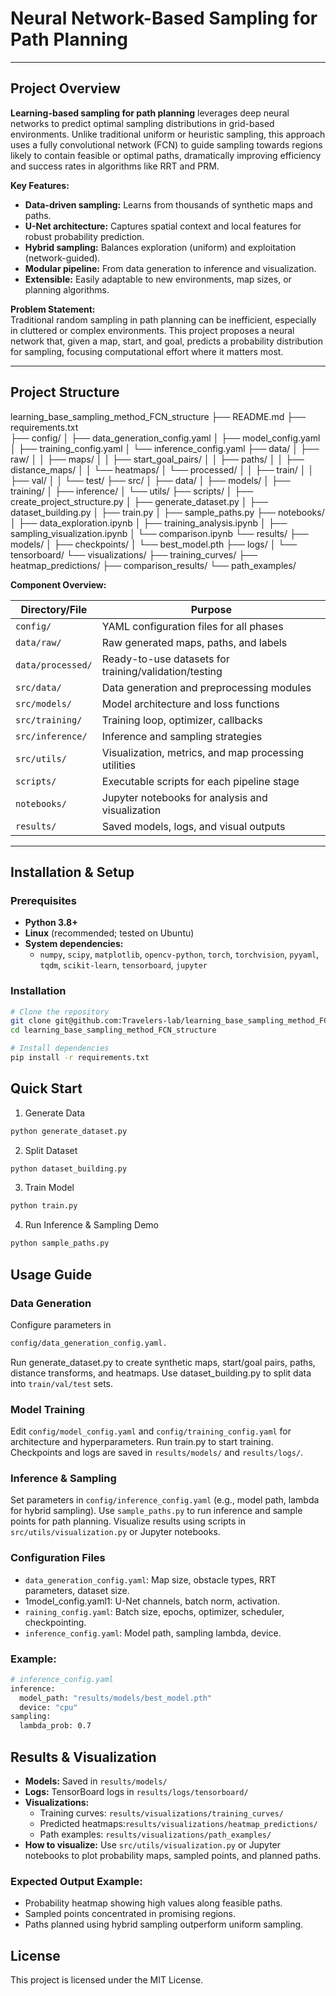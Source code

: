 # Neural Network-Based Sampling for Path Planning

---

## Project Overview

**Learning-based sampling for path planning** leverages deep neural networks to predict optimal sampling distributions in grid-based environments. Unlike traditional uniform or heuristic sampling, this approach uses a fully convolutional network (FCN) to guide sampling towards regions likely to contain feasible or optimal paths, dramatically improving efficiency and success rates in algorithms like RRT and PRM.

**Key Features:**
- **Data-driven sampling:** Learns from thousands of synthetic maps and paths.
- **U-Net architecture:** Captures spatial context and local features for robust probability prediction.
- **Hybrid sampling:** Balances exploration (uniform) and exploitation (network-guided).
- **Modular pipeline:** From data generation to inference and visualization.
- **Extensible:** Easily adaptable to new environments, map sizes, or planning algorithms.

**Problem Statement:**  
Traditional random sampling in path planning can be inefficient, especially in cluttered or complex environments. This project proposes a neural network that, given a map, start, and goal, predicts a probability distribution for sampling, focusing computational effort where it matters most.

---

## Project Structure
learning_base_sampling_method_FCN_structure
├── README.md 
├── requirements.txt  
├── config/
│ ├── data_generation_config.yaml 
│ ├── model_config.yaml 
│ ├── training_config.yaml 
│ └── inference_config.yaml 
├── data/ 
│ ├── raw/ 
│ │ ├── maps/ 
│ │ ├── start_goal_pairs/ 
│ │ ├── paths/ 
│ │ ├── distance_maps/ 
│ │ └── heatmaps/ 
│ └── processed/ 
│ │ ├── train/ 
│ │ ├── val/ 
│ │ └── test/ 
├── src/ 
│ ├── data/ 
│ ├── models/ 
│ ├── training/ 
│ ├── inference/ 
│ └── utils/ 
├── scripts/ 
│ ├── create_project_structure.py 
│ ├── generate_dataset.py 
│ ├── dataset_building.py 
│ ├── train.py 
│ ├── sample_paths.py 
├── notebooks/ 
│ ├── data_exploration.ipynb 
│ ├── training_analysis.ipynb 
│ ├── sampling_visualization.ipynb 
│ └── comparison.ipynb 
└── results/ 
├── models/ 
│ ├── checkpoints/ 
│ └── best_model.pth 
├── logs/ │
 └── tensorboard/ 
 └── visualizations/ 
 ├── training_curves/ 
 ├── heatmap_predictions/ 
 ├── comparison_results/ 
 └── path_examples/

**Component Overview:**

| Directory/File         | Purpose                                                                 |
|-----------------------|-------------------------------------------------------------------------|
| `config/`             | YAML configuration files for all phases                                 |
| `data/raw/`           | Raw generated maps, paths, and labels                                   |
| `data/processed/`     | Ready-to-use datasets for training/validation/testing                   |
| `src/data/`           | Data generation and preprocessing modules                               |
| `src/models/`         | Model architecture and loss functions                                   |
| `src/training/`       | Training loop, optimizer, callbacks                                     |
| `src/inference/`      | Inference and sampling strategies                                       |
| `src/utils/`          | Visualization, metrics, and map processing utilities                    |
| `scripts/`            | Executable scripts for each pipeline stage                              |
| `notebooks/`          | Jupyter notebooks for analysis and visualization                        |
| `results/`            | Saved models, logs, and visual outputs                                  |

---

## Installation & Setup

### Prerequisites

- **Python 3.8+**
- **Linux** (recommended; tested on Ubuntu)
- **System dependencies:**  
  - `numpy`, `scipy`, `matplotlib`, `opencv-python`, `torch`, `torchvision`, `pyyaml`, `tqdm`, `scikit-learn`, `tensorboard`, `jupyter`

### Installation

```bash
# Clone the repository
git clone git@github.com:Travelers-lab/learning_base_sampling_method_FCN_structure.git
cd learning_base_sampling_method_FCN_structure

# Install dependencies
pip install -r requirements.txt
```
## Quick Start
1. Generate Data
```bash
python generate_dataset.py
```
2. Split Dataset
```bash
python dataset_building.py
```
3. Train Model
```bash
python train.py
```
4. Run Inference & Sampling Demo
```bash
python sample_paths.py
```

## Usage Guide
### Data Generation
Configure parameters in 
```markdown 
config/data_generation_config.yaml.
```
Run generate_dataset.py to create synthetic maps, start/goal pairs, paths, distance transforms, and heatmaps.
Use dataset_building.py to split data into `train/val/test` sets.
### Model Training
Edit `config/model_config.yaml` and `config/training_config.yaml` for architecture and hyperparameters.
Run train.py to start training.
Checkpoints and logs are saved in `results/models/` and `results/logs/`.
### Inference & Sampling
Set parameters in `config/inference_config.yaml` (e.g., model path, lambda for hybrid sampling).
Use `sample_paths.py` to run inference and sample points for path planning.
Visualize results using scripts in `src/utils/visualization.py` or Jupyter notebooks.
### Configuration Files
 - `data_generation_config.yaml`: Map size, obstacle types, RRT parameters, dataset size.
 - 1model_config.yaml1: U-Net channels, batch norm, activation.
 - `raining_config.yaml`: Batch size, epochs, optimizer, scheduler, checkpointing.
 - `inference_config.yaml`: Model path, sampling lambda, device.
### Example:
``` bash
# inference_config.yaml
inference:
  model_path: "results/models/best_model.pth"
  device: "cpu"
sampling:
  lambda_prob: 0.7
```
## Results & Visualization
 - **Models:** Saved in `results/models/`
 - **Logs:** TensorBoard logs in `results/logs/tensorboard/`
 - **Visualizations:**
    * Training curves: `results/visualizations/training_curves/`
    * Predicted heatmaps:`results/visualizations/heatmap_predictions/`
    * Path examples: `results/visualizations/path_examples/`
 - **How to visualize:**
Use `src/utils/visualization.py` or Jupyter notebooks to plot probability maps, sampled points, and planned paths.
### Expected Output Example:
 - Probability heatmap showing high values along feasible paths.
 - Sampled points concentrated in promising regions.
 - Paths planned using hybrid sampling outperform uniform sampling.

## License
This project is licensed under the MIT License.